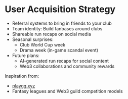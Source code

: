 # User Acquisition Strategy

- Referral systems to bring in friends to your club
- Team identity: Build fanbases around clubs
- Shareable run recaps on social media
- Seasonal surprises:
  - Club World Cup week
  - Drama week (in-game scandal event)
- Future plans:
  - AI-generated run recaps for social content
  - Web3 collaborations and community rewards

Inspiration from:

- [playgg.xyz](https://x.com/playggxyz)
- Fantasy leagues and Web3 guild competition models
